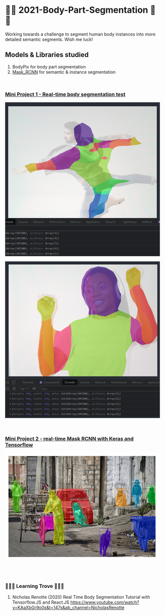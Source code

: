 # 💪🦶 2021-Body-Part-Segmentation 🦵🧠
Working towards a challenge to segment human body instances into more detailed semantic segments. 
Wish me luck!

## Models & Libraries studied 
1) BodyPix for body part segmentation
2) [Mask_RCNN](https://github.com/matterport/Mask_RCNN) for semantic & instance segmentation 


<br>

### [Mini Project 1 - Real-time body segmentation test](https://github.com/Coding-Forest/2021-Body-Part-Segmentation/tree/main/01%20Project%201%20-%20real-time%20BodyPix)

![Real time body segmentation test1](https://github.com/Coding-Forest/2021-Body-Part-Segmentation/blob/main/01%20Project%201%20-%20real-time%20BodyPix/bodySeg1.png)

![Real time body segmentation test2](https://github.com/Coding-Forest/2021-Body-Part-Segmentation/blob/main/01%20Project%201%20-%20real-time%20BodyPix/bodySeg2.png)

<br>

### [Mini Project 2 - real-time Mask RCNN with Keras and Tensorflow](https://github.com/Coding-Forest/2021-Body-Part-Segmentation/tree/main/02%20Project%202%20-%20Mask%20RCNN)
![test result](https://github.com/Coding-Forest/2021-Body-Part-Segmentation/blob/main/02%20Project%202%20-%20Mask%20RCNN/Mask%20RCNN1.png?raw=true)

<br>
<br>

### 🌳🌳🌳 Learning Trove 🌳🌳🌳
1. Nicholas Renotte (2020) Real Time Body Segmentation Tutorial with Tensorflow.JS and React.JS 
  https://www.youtube.com/watch?v=KAaXbGr9o0s&t=147s&ab_channel=NicholasRenotte
